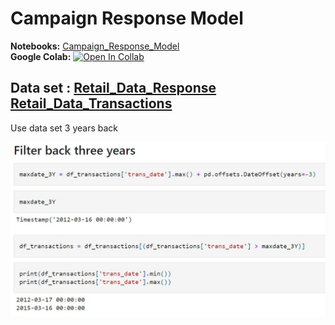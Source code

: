 # Campaign Response Model

**Notebooks:** [Campaign_Response_Model](./Campaign_Response_Model.ipynb)  
**Google Colab:** [![Open In Collab](https://colab.research.google.com/assets/colab-badge.svg)](https://github.com/TSupattra/BADS7105_CRM/blob/main/04_Campaign%20Response%20Model/Campaign_Response_Model.ipynb)  

## Data set : [Retail_Data_Response](./Retail_Data_Response.csv) [Retail_Data_Transactions](./Retail_Data_Transactions.csv) 


Use data set 3 years back

![CampaignRM_01](./CampaignRM_01.JPG)

